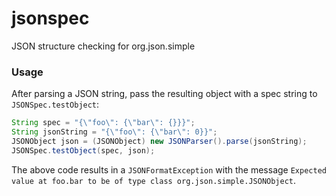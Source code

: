 jsonspec
===

JSON structure checking for org.json.simple

### Usage

After parsing a JSON string, pass the resulting object with a spec string
to `JSONSpec.testObject`:

```java
String spec = "{\"foo\": {\"bar\": {}}}";
String jsonString = "{\"foo\": {\"bar\": 0}}";
JSONObject json = (JSONObject) new JSONParser().parse(jsonString);
JSONSpec.testObject(spec, json);
```

The above code results in a `JSONFormatException` with the message `Expected
value at foo.bar to be of type class org.json.simple.JSONObject`.
